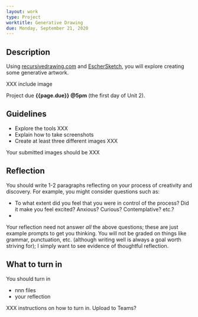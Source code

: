 ```yaml
---
layout: work
type: Project
worktitle: Generative Drawing
due: Monday, September 21, 2020
---
```


## Description

Using [recursivedrawing.com](http://recursivedrawing.com) and
[EscherSketch](https://eschersket.ch/), you will explore creating some
generative artwork.

XXX include image

Project due **{{page.due}} @5pm** (the first day of Unit 2).

Guidelines
----------

- Explore the tools XXX
- Explain how to take screenshots
- Create at least three different images XXX

Your submitted images should be XXX


Reflection
----------

You should write 1-2 paragraphs reflecting on your process of
creativity and discovery.  For example, you might consider questions
such as:

  - To what extent did you feel that you were in control of the
    process?  Did it make you feel excited? Anxious? Curious?
    Contemplative? etc.?
  -

Your reflection need not answer *all* the above questions; these are
just example prompts to get you thinking.  You will not be graded on
things like grammar, punctuation, etc. (although writing well is
always a goal worth striving for); I simply want to see evidence of
thoughtful reflection.

What to turn in
---------------

You should turn in

- nnn files
- your reflection

XXX instructions on how to turn in.  Upload to Teams?
